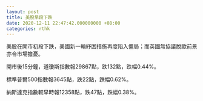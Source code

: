 ```yaml
---
layout: post
title: 美股早段下跌
date: 2020-12-11 22:47:42.000000000 +08:00
categories: rthk
---
```


美股在開市初段下跌，美國新一輪紓困措施再度陷入僵局；而英國無協議脫歐前景亦令市場擔憂。

開市後15分鐘，道瓊斯指數報29867點，跌132點，跌幅0.44%。

標準普爾500指數報3645點，跌22點，跌幅0.62%。

納斯達克指數較早時報12358點，跌47點，跌幅0.38%。

